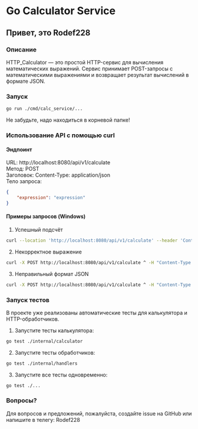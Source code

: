 # Go Calculator Service

## Привет, это Rodef228

### Описание
HTTP_Calculator — это простой HTTP-сервис для вычисления математических выражений. Сервис принимает POST-запросы с математическими выражениями и возвращает результат вычислений в формате JSON.

### Запуск
```bash
go run ./cmd/calc_service/...
```
Не забудьте, надо находиться в корневой папке!

### Использование API с помощью curl

#### Эндпоинт
URL: http://localhost:8080/api/v1/calculate<br>
Метод: POST<br>
Заголовок: Content-Type: application/json<br>
Тело запроса:<br>
```json
{
    "expression": "expression"
}
```
#### Примеры запросов (Windows)
1. Успешный подсчёт
```bash
curl --location 'http://localhost:8080/api/v1/calculate' --header 'Content-Type: application/json' --data '{"expression":"2+2*2"}'
```
2. Некорректное выражение
```bash
curl -X POST http://localhost:8080/api/v1/calculate ^ -H "Content-Type: application/json" ^ -d "{\"expression\": \"2+a\"}"
```
3. Неправильный формат JSON
```bash
curl -X POST http://localhost:8080/api/v1/calculate ^ -H "Content-Type: application/json" ^ -d "invalid json"
```


### Запуск тестов
В проекте уже реализованы автоматические тесты для калькулятора и HTTP-обработчиков.
1. Запустите тесты калькулятора:
```bash
go test ./internal/calculator
```
2. Запустите тесты обработчиков:
```bash
go test ./internal/handlers
```
3. Запустите все тесты одновременно:
```bash
go test ./...
```

### Вопросы?
Для вопросов и предложений, пожалуйста, создайте issue на GitHub или напишите в телегу: Rodef228
